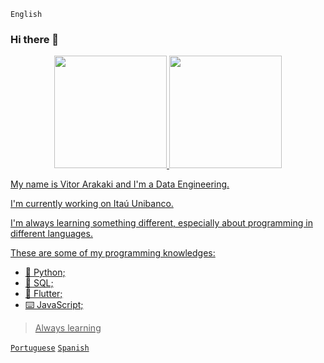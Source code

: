`English`
### Hi there 👋

<div align="center">
  <a href="https://github.com/VitorArakaki">
  <img height="180em" src="https://github-readme-stats.vercel.app/api?username=VitorArakaki&show_icons=true&theme=dracula&include_all_commits=true&count_private=true"/>
  <img height="180em" src="https://github-readme-stats.vercel.app/api/top-langs/?username=VitorArakaki&layout=compact&langs_count=7&theme=dracula"/>
</div>

My name is Vitor Arakaki and I'm a Data Engineering.

I'm currently working on Itaú Unibanco.

I'm always learning something different, especially about programming in different languages.

These are some of my programming knowledges:

- 🐍 Python;
- 💾 SQL;
- 📱 Flutter;
- ⌨️ JavaScript;
> Always learning

[`Portuguese`](https://github.com/Aracrack/Aracrack/blob/main/portuguese.md)  [`Spanish`](https://github.com/Aracrack/Aracrack/blob/main/spanish.md)
